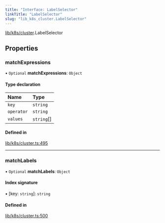 ```yaml
---
title: "Interface: LabelSelector"
linkTitle: "LabelSelector"
slug: "lib_k8s_cluster.LabelSelector"
---
```


[lib/k8s/cluster](../modules/lib_k8s_cluster.md).LabelSelector

## Properties

### matchExpressions

• `Optional` **matchExpressions**: `Object`

#### Type declaration

| Name | Type |
| :------ | :------ |
| `key` | `string` |
| `operator` | `string` |
| `values` | `string`[] |

#### Defined in

[lib/k8s/cluster.ts:495](https://github.com/kinvolk/headlamp/blob/ba073244/frontend/src/lib/k8s/cluster.ts#L495)

___

### matchLabels

• `Optional` **matchLabels**: `Object`

#### Index signature

▪ [key: `string`]: `string`

#### Defined in

[lib/k8s/cluster.ts:500](https://github.com/kinvolk/headlamp/blob/ba073244/frontend/src/lib/k8s/cluster.ts#L500)

